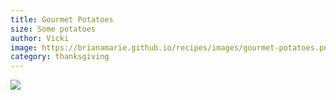```yaml
---
title: Gourmet Potatoes
size: Some potatoes
author: Vicki
image: https://brianamarie.github.io/recipes/images/gourmet-potatoes.png
category: thanksgiving
---
```

![](https://brianamarie.github.io/recipes/images/gourmet-potatoes.png)

